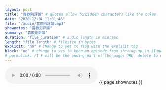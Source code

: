 ```yaml
---
layout: post
title: "喜歡則評論" # quotes allow forbidden characters like the colon
date: "2020-12-04 11:01:46"
file: "/audio/喜歡則評論.mp3"
shownotes: "喜歡則評論"
summary: "喜歡則評論"
duration: "file_duration" # audio length in min:sec
length: "file_length" # filesize in bytes
explicit: "no" # change to yes to flag with the explicit tag
block: "no" # change to yes to keep an episode from showing up in iTunes
# permalink: /1 # will be the ending part of the pages URL, delete to default to the title
---
```


<audio controls>
<source src="{{site.url}}{{site.baseurl}}{{ page.file }}" type="audio/x-mp3">
Your browser does not support the audio element.
</audio>
{{ page.shownotes }}
